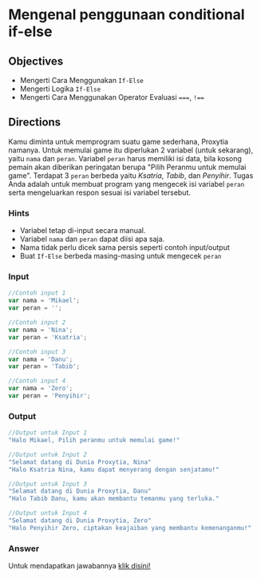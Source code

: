 # Mengenal penggunaan conditional if-else

## Objectives

* Mengerti Cara Menggunakan `If-Else`
* Mengerti Logika `If-Else`
* Mengerti Cara Menggunakan Operator Evaluasi `===`, `!==`

## Directions
Kamu diminta untuk memprogram suatu game sederhana, Proxytia namanya. Untuk memulai game itu diperlukan 2 variabel (untuk sekarang), yaitu `nama` dan `peran`. Variabel `peran` harus memiliki isi data, bila kosong pemain akan diberikan peringatan berupa "Pilih Peranmu untuk memulai game". Terdapat 3 `peran` berbeda yaitu *Ksatria*, *Tabib*, dan *Penyihir*. Tugas Anda adalah untuk membuat program yang mengecek isi variabel `peran` serta mengeluarkan respon sesuai isi variabel tersebut.

### Hints

- Variabel tetap di-input secara manual.
- Variabel `nama` dan `peran` dapat diisi apa saja.
- Nama tidak perlu dicek sama persis seperti contoh input/output
- Buat `If-Else` berbeda masing-masing untuk mengecek `peran`

### Input
```javascript
//Contoh input 1
var nama = 'Mikael';
var peran = '';

//Contoh input 2
var nama = 'Nina';
var peran = 'Ksatria';

//Contoh input 3
var nama = 'Danu';
var peran = 'Tabib';

//Contoh input 4
var nama = 'Zero';
var peran = 'Penyihir';
```

### Output

```javascript
//Output untuk Input 1
"Halo Mikael, Pilih peranmu untuk memulai game!"

//Output untuk Input 2
"Selamat datang di Dunia Proxytia, Nina"
"Halo Ksatria Nina, kamu dapat menyerang dengan senjatamu!"

//Output untuk Input 3
"Selamat datang di Dunia Proxytia, Danu"
"Halo Tabib Danu, kamu akan membantu temanmu yang terluka."

//Output untuk Input 4
"Selamat datang di Dunia Proxytia, Zero"
"Halo Penyihir Zero, ciptakan keajaiban yang membantu kemenanganmu!"
```

### Answer
Untuk mendapatkan jawabannya [klik disini!](answer.js)
